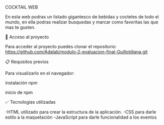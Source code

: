COCKTAIL WEB

En esta web podras un listado gigantesco de bebidas y cocteles de todo el mundo, en ella podras realizar busquedas y marcar como favoritas las que mas te gusten.

📁 Acceso al proyecto

Para acceder al proyecto puedes clonar el repositorio:
https://github.com/Adalab/modulo-2-evaluacion-final-Guillotdiana.git

📋 Requisitos previos 

Para visualizarlo en el navegador:

instalación npm

inicio de npm

✅ Tecnologías utilizadas

-HTML utilizado para crear la estructura de la aplicación.
-CSS para darle estilo a la maquetación 
-JavaScript para darle funcionalidad a los eventos 

